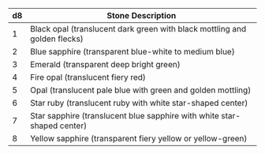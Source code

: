 | d8  | Stone Description                                                         |
| --- | ------------------------------------------------------------------------- |
| 1   | Black opal (translucent dark green with black mottling and golden flecks) |
| 2   | Blue sapphire (transparent blue-white to medium blue)                     |
| 3   | Emerald (transparent deep bright green)                                   |
| 4   | Fire opal (translucent fiery red)                                         |
| 5   | Opal (translucent pale blue with green and golden mottling)               |
| 6   | Star ruby (translucent ruby with white star-shaped center)                |
| 7   | Star sapphire (translucent blue sapphire with white star-shaped center)   |
| 8   | Yellow sapphire (transparent fiery yellow or yellow-green)                |